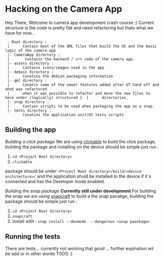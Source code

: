 Hacking on the Camera App
=========================

Hey There, Welcome to camera app development crash course :) 
Current structure is the code is pretty flat and need refactoring but thats  what we have for now...

````
 - Root directory :
 |      Contain most of the QML files that build the UI and the basic logic of the camera-app
 |- CameraApp directory : 
 |       Contains the backend / c++ code of the camera app.
 |- assets directory :
 |      Contains icons/images used in the app
 |- debain directory : 
 |      Conatins the debian packaging information
 |- qml directory :
 |      Conatin some of the newer features added after UT hand off and what was refactored 
 |      when it was possible to refactor and move the new files to here under (logically) structured }  |      directories.
 |- snap directory :
 |      Contain scripts to be used when packaging the app as a snap.
 |- tests directory :
        Conatins the application unit/UI tests scripts
````

Building the app
----------------

*Building a click package*
We are using [clickable](https://clickable.bhdouglass.com/en/latest/install.html) to build the click package, building the package and installing on the device should be simple just run :

1. `cd <Project Root directory>`
1. `clickable`

package should be under `<Project Root directory>/build/<device architecture>/` and the application shuld be installed to the device if it`s connected and has the Developer mode enabled.

*Building the snap package*
**Currently still under development**
For building the snap we are using [snapcraft](https://snapcraft.io/docs) to build a the snap pacakge, building the package should be simple just run :

1. `cd <Project Root directory>`
1. `snapcraft`
1. Install with : `snap install --devmode  --dangerous <snap paackage>`

Running the tests
-----------------
There are tests...  currently not working that good ... further explnation wil be add or in other words TODO :)
